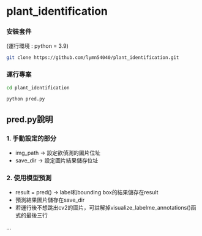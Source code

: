
# plant_identification

### 安裝套件
  (運行環境 : python = 3.9)
```bash
git clone https://github.com/lymn54040/plant_identification.git
```
### 運行專案

```bash
cd plant_identification
```
```bash
python pred.py
```
## pred.py說明
### 1. 手動設定的部分
- img_path -> 設定欲偵測的圖片位址
- save_dir -> 設定圖片結果儲存位址
### 2. 使用模型預測
- result = pred() -> label和bounding box的結果儲存在result
- 預測結果圖片儲存在save_dir
- 若運行後不想跳出cv2的圖片，可註解掉visualize_labelme_annotations()函式的最後三行
 
...
